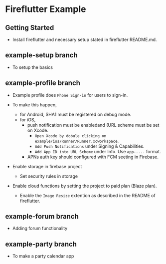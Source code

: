 # Fireflutter Example

## Getting Started


- Install fireflutter and necessary setup stated in fireflutter README.md.


## example-setup branch

- To setup the basics



## example-profile branch

- Example profile does `Phone Sign-in` for users to sign-in.

- To make this happen,
  - for Android, SHA1 must be registered on debug mode.
  - for iOS,
    - push notification must be enabledand (URL scheme must be set on Xcode.
      - `Open Xcode by dobule clicking on example/ios/Runner/Runner.xcworkspace`.
      - `Add Push Notifications` under Signing & Capabilities.
      - `Add App ID into URL Scheme` under Info. Use `app-....` format.
    - APNs auth key should configured with FCM seeting in Firebase.



- Enable storage in firebase project
  - Set security rules in storage


- Enable cloud functions by setting the project to paid plan (Blaze plan).
  - Enable the `Image Resize` extention as described in the README of fireflutter.



## example-forum branch

- Adding forum functionality



## example-party branch

- To make a party calendar app

